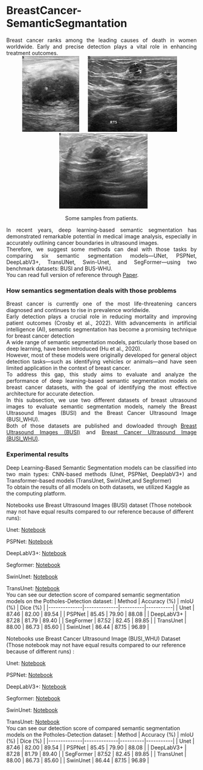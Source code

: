 # BreastCancer-SemanticSegmantation
<div align="justify">
  Breast cancer ranks among the leading causes of death in women worldwide. Early and precise detection plays a vital role in enhancing treatment outcomes.
</div>

    
<!-- ![image](resources/pot.jpg) -->
<div align="center">
  <img src="./Resources/malignant (1).png" alt="Image 1" height="200" style="margin-right: 10px;">
  <img src="./Resources/malignant (10).png" alt="Image 2" height="200" style="margin: 0 10px;">
  <img src="./Resources/malignant (100).png" alt="Image 3" height="200" style="margin-left: 10px;">
</div>

<p align="center">
  Some samples from patients.
</p>  

<div align="justify">
  In recent years, deep learning-based semantic segmentation has demonstrated remarkable potential in medical image analysis, especially in accurately outlining cancer boundaries in ultrasound images.
</div>  
<div align="justify">
  Therefore, we suggest some methods can deal with those tasks by comparing six semantic segmentation models—UNet, PSPNet, DeepLabV3+, TransUNet, Swin-Unet, and SegFormer—using two benchmark datasets: BUSI and BUS-WHU.
</div>  
<div align="justify">
  You can read full version of reference through
  <a href="https://easychair.org/conferences2/submission_download?a=34672663&submission=7283684&upload=151756">Paper</a>.
</div>  

### How semantics segmentation deals with those problems
<div align="justify">
  Breast cancer is currently one of the most life-threatening cancers diagnosed and continues to rise in prevalence worldwide.
</div>  
<div align="justify">
  Early detection plays a crucial role in reducing mortality and improving patient outcomes (Crosby et al., 2022). With advancements in artificial intelligence (AI), semantic segmentation has become a promising technique for breast cancer detection
</div>  
<div align="justify">
  A wide range of semantic segmentation models, particularly those based on deep learning, have been introduced (Hu et al., 2020).
</div>  
<div align="justify">
  However, most of these models were originally developed for general object detection tasks—such as identifying vehicles or animals—and have seen limited application in the context of breast cancer.
</div>  
<div align="justify">
  To address this gap, this study aims to evaluate and analyze the performance of deep learning-based semantic segmentation models on breast cancer datasets, with the goal of identifying the most effective architecture for accurate detection.
</div>  
   
<div align="justify">
  In this subsection, we use two different datasets of breast ultrasound images to evaluate semantic segmentation models,
namely the Breast Ultrasound Images (BUSI) and the Breast Cancer Ultrasound Image (BUSI_WHU).
</div>  
<div align="justify">
  Both of those datasets are published and dowloaded through <a href="https://www.kaggle.com/datasets/aryashah2k/breast-ultrasound-images-dataset">Breast Ultrasound Images (BUSI)</a> and <a href="https://data.mendeley.com/datasets/k6cpmwybk3/1">Breast Cancer Ultrasound Image (BUSI_WHU)</a>.
</div>  

### Experimental results  
<div align="justify">
  Deep Learning-Based Semantic Segmentation models can be classified into two main types: CNN-based methods (Unet, PSPNet, DeeplabV3+) and Transformer-based models (TransUnet, SwinUnet,and Segformer)
</div>  
To obtain the results of all models on both datasets, we utilized Kaggle as the computing platform.  

Notebooks use Breast Ultrasound Images (BUSI) dataset (Those notebook may not have equal results compared to our reference because of different runs):

Unet: [Notebook]()  

PSPNet: [Notebook]()  

DeepLabV3+: [Notebook]()  

Segformer: [Notebook]()  
 
SwinUnet: [Notebook]()  

TransUnet: [Notebook]()  
You can see our detection score of compared semantic segmentation models on the Potholes-Detection dataset:
| Method       | Accuracy (%) | mIoU (%) | Dice (%) |
|--------------|--------------|----------|-----------|
| Unet         | 87.46        | 82.00    | 89.54     |
| PSPNet       | 85.45        | 79.90    | 88.08     |
| DeepLabV3+   | 87.28        | 81.79    | 89.40     |
| SegFormer    | 87.52        | 82.45    | 89.85     |
| TransUnet    | 88.00        | 86.73    | 85.60     |
| SwinUnet     | 86.44        | 87.15    | 96.89     |


Notebooks use Breast Cancer Ultrasound Image (BUSI_WHU) Dataset (Those notebook may not have equal results compared to our reference because of different runs) :

Unet: [Notebook]()  

PSPNet: [Notebook]()  

DeepLabV3+: [Notebook]()  

Segformer: [Notebook]()  
 
SwinUnet: [Notebook]()  

TransUnet: [Notebook]()  
You can see our detection score of compared semantic segmentation models on the Potholes-Detection dataset:
| Method       | Accuracy (%) | mIoU (%) | Dice (%) |
|--------------|--------------|----------|-----------|
| Unet         | 87.46        | 82.00    | 89.54     |
| PSPNet       | 85.45        | 79.90    | 88.08     |
| DeepLabV3+   | 87.28        | 81.79    | 89.40     |
| SegFormer    | 87.52        | 82.45    | 89.85     |
| TransUnet    | 88.00        | 86.73    | 85.60     |
| SwinUnet     | 86.44        | 87.15    | 96.89     |
